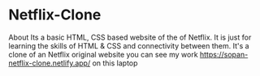 # Netflix-Clone
About Its a basic HTML, CSS based website of the of Netflix. It is just for learning the skills of HTML &amp; CSS and connectivity between them. It's a clone of an Netflix original website you can see my work https://sopan-netflix-clone.netlify.app/ on this laptop
